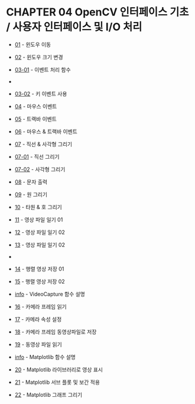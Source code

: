# CHAPTER 04 OpenCV 인터페이스 기초 / 사용자 인터페이스 및 I/O 처리 

* [01](01_move_window.py) - 윈도우 이동
* [02](02_window_resize.py) - 윈도우 크기 변경

* [03-01](03_event_info.ipynb) - 이벤트 처리 함수
* 
* [03-02](03_event_key.py) - 키 이벤트 사용 
* [04](04_event_mouse.py) - 마우스 이벤트 

* [05](05_event_trackbar.py) - 트랙바 이벤트
* [06](06_event_mouse_trackbar.py) - 마우스 & 트랙바 이벤트 
    
* [07](07_draw_line_rect.ipynb) - 직선 & 사각형 그리기
* [07-01](07_draw_line.py) - 직선 그리기
* [07-02](07_draw_rect.py) - 사각형 그리기

* [08](08_put_text.py) - 문자 출력
* [09](09_draw_circle.py) - 원 그리기
* [10](10_draw_ellipse.ipynb) - 타원 & 호 그리기

* [11](11_read_image01.ipynb) - 영상 파일 일기 01
* [12](12_read_image02.ipynb) - 영상 파일 일기 02
* [13](13_read_image03.ipynb) - 영상 파일 일기 02
* 
* [14](14_write_image01.ipynb) - 행렬 영상 저장 01
* [15](15_write_image02.ipynb) - 행렬 영상 저장 02

* [info](16_info_VideoCapture.ipynb) - VideoCapture 함수 설명
* [16](16_read_camera.ipynb) - 카메라 프레임 읽기
* [17](17_set_camera_atty.ipynb) - 카메라 속성 설정
* [18](18_write_camera_frame.ipynb) - 카메라 프레임 동영상파일로 저장
* [19](19_read_video_file.ipynb) - 동영상 파일 읽기

* [info](20_matplotlib_info.ipynb) - Matplotlib 함수 설명
* [20](20_matplatlib.ipynb) - Matplotlib 라이브러리로 영상 표시
* [21](21_matplotlib_interplation.ipynb) - Matplotlib 서브 플롯 및 보간 적용
* [22](22_matplotlib_plot.ipynb) - Matplotlib 그래프 그리기
 